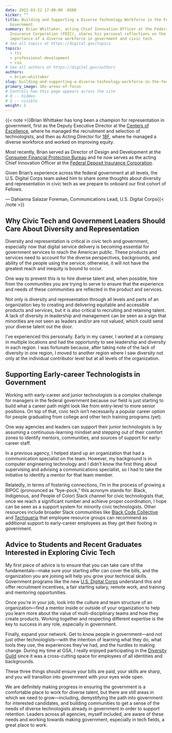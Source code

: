```yaml
---
date: 2022-03-22 17:00:00 -0500
kicker: ""
title: Building and Supporting a Diverse Technology Workforce in the Federal
  Government
summary: Brian Whittaker, acting Chief Innovation Officer at the Federal Deposit
  Insurance Corporation (FDIC), shares his personal reflections on the
  importance of a diverse workforce in government and civic tech.
# See all topics at https://digital.gov/topics
topics:
  - tts
  - professional-development
  - cio
# See all authors at https://digital.gov/authors
authors:
  - brian-whittaker
slug: building-and-supporting-a-diverse-technology-workforce-in-the-federal-government
primary_image: 10x-areas-of-focus
# Controls how this page appears across the site
# 0 -- hidden
# 1 -- visible
weight: 1
---
```

{{< note >}}Brian Whittaker has long been a champion for representation in government, first as the Deputy Executive Director at the [Centers of Excellence](https://coe.gsa.gov/), where he managed the recruitment and selection of technologists, and then as Acting Director for [18F](https://18f.gsa.gov/), where he managed a diverse workforce and worked on improving equity.

Most recently, Brian served as Director of Design and Development at the [Consumer Financial Protection Bureau](https://www.consumerfinance.gov/) and he now serves as the acting Chief Innovation Officer at the [Federal Deposit Insurance Corporation](https://www.fdic.gov/).

Given Brian’s experience across the federal government at all levels, the U.S. Digital Corps team asked him to share some thoughts about diversity and representation in civic tech as we prepare to onboard our first cohort of Fellows.

— Dahianna Salazar Foreman, Communications Lead, U.S. Digital Corps{{< /note >}}

## Why Civic Tech and Government Leaders Should Care About Diversity and Representation 

Diversity and representation is critical in civic tech and government, especially now that digital service delivery is becoming essential for government services to reach the American public. These products and services need to account for the diverse perspectives, backgrounds, and ability of the people using the service; otherwise, it will not have the greatest reach and inequity is bound to occur.

One way to prevent this is to hire diverse talent and, when possible, hire from the communities you are trying to serve to ensure that the experience and needs of these communities are reflected in the product and services.

Not only is diversity and representation through all levels and parts of an organization key to creating and delivering equitable and accessible products and services, but it is also critical to recruiting and retaining talent. A lack of diversity in leadership and management can be seen as a sign that minorities are not seen as leaders and/or are not valued, which could send your diverse talent out the door.

I’ve experienced this personally. Early in my career, I worked at a company in multiple locations and had the opportunity to see leadership and diversity in each region. I was fortunate because, after taking note of the lack of diversity in one region, I moved to another region where I saw diversity not only at the individual contributor level but at all levels of the organization. 

## Supporting Early-career Technologists in Government

Working with early-career and junior technologists is a complex challenge for managers in the federal government because our field is just starting to build what a career path might look like from entry-level to more senior positions. On top of that, civic tech isn’t necessarily a popular career option for people graduating from college and other tech training programs (yet).

One way agencies and leaders can support their junior technologists is by assuming a continuous-learning mindset and stepping out of their comfort zones to identify mentors, communities, and sources of support for early-career staff.

In a previous agency, I helped stand up an organization that had a communication specialist on the team. However, my background is in computer engineering technology and I didn’t know the first thing about supervising and advising a communications specialist, so I had to take the initiative to identify a mentor for that team member.

Relatedly, in terms of fostering connections, I’m in the process of growing a BIPOC (pronounced as “bye-pock,” this acronym stands for: Black, Indigenous, and People of Color) Slack channel for civic technologists that, once we reach a significant number and achieve proper coordination, I hope can be seen as a support system for minority civic technologists. Other resources include broader Slack communities like [Black Code Collective](https://www.blackcodecollective.com/) and [Techqueria](https://www.techqueria.org/) that employee resource groups can recommend as additional support to early-career employees as they get their footing in government.

## Advice to Students and Recent Graduates Interested in Exploring Civic Tech

My first piece of advice is to ensure that you can take care of the fundamentals—make sure your starting offer can cover the bills, and the organization you are joining will help you grow your technical skills. Government programs like the new [U.S. Digital Corps](https://digitalcorps.gsa.gov/opportunity/) understand this and offer recruitment incentives, a fair starting salary, remote work, and training and mentoring opportunities.

Once you’re in your job, look into the culture and team structure of an organization—find a mentor inside or outside of your organization to help you learn more about the value of multi-disciplinary teams and how they create products. Working together and respecting different expertise is the key to success in any role, especially in government.

Finally, expand your network. Get to know people in government—and not just other technologists—with the intention of learning what they do, what tools they use, the experiences they’ve had, and the hurdles to making change. During my time at GSA, I really enjoyed participating in the [Diversity Guild](https://handbook.tts.gsa.gov/about-us/deia/#diversity-guild) since it was a cross-cutting space for employees of all identities and backgrounds.

These three things should ensure your bills are paid, your skills are sharp, and you will transition into government with your eyes wide open.

We are definitely making progress in ensuring the government is a comfortable place to work for diverse talent, but there are still areas in which we need to grow—including, demystifying the path into government for interested candidates, and building communities to get a sense of the needs of diverse technologists already in government in order to support retention. Leaders across all agencies, myself included, are aware of these needs and working towards making government, especially in tech fields, a great place to work.